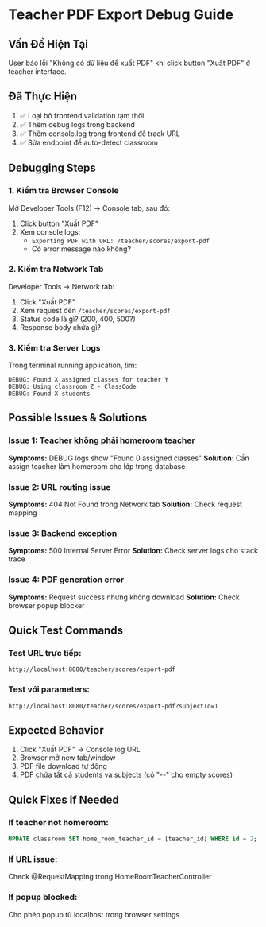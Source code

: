 # Teacher PDF Export Debug Guide

## Vấn Đề Hiện Tại
User báo lỗi "Không có dữ liệu để xuất PDF" khi click button "Xuất PDF" ở teacher interface.

## Đã Thực Hiện
1. ✅ Loại bỏ frontend validation tạm thời
2. ✅ Thêm debug logs trong backend
3. ✅ Thêm console.log trong frontend để track URL
4. ✅ Sửa endpoint để auto-detect classroom

## Debugging Steps

### 1. Kiểm tra Browser Console
Mở Developer Tools (F12) → Console tab, sau đó:
1. Click button "Xuất PDF" 
2. Xem console logs:
   - `Exporting PDF with URL: /teacher/scores/export-pdf`
   - Có error message nào không?

### 2. Kiểm tra Network Tab
Developer Tools → Network tab:
1. Click "Xuất PDF"
2. Xem request đến `/teacher/scores/export-pdf`
3. Status code là gì? (200, 400, 500?)
4. Response body chứa gì?

### 3. Kiểm tra Server Logs
Trong terminal running application, tìm:
```
DEBUG: Found X assigned classes for teacher Y
DEBUG: Using classroom Z - ClassCode
DEBUG: Found X students
```

## Possible Issues & Solutions

### Issue 1: Teacher không phải homeroom teacher
**Symptoms:** DEBUG logs show "Found 0 assigned classes"
**Solution:** Cần assign teacher làm homeroom cho lớp trong database

### Issue 2: URL routing issue  
**Symptoms:** 404 Not Found trong Network tab
**Solution:** Check request mapping

### Issue 3: Backend exception
**Symptoms:** 500 Internal Server Error
**Solution:** Check server logs cho stack trace

### Issue 4: PDF generation error
**Symptoms:** Request success nhưng không download
**Solution:** Check browser popup blocker

## Quick Test Commands

### Test URL trực tiếp:
```
http://localhost:8080/teacher/scores/export-pdf
```

### Test với parameters:
```  
http://localhost:8080/teacher/scores/export-pdf?subjectId=1
```

## Expected Behavior
1. Click "Xuất PDF" → Console log URL
2. Browser mở new tab/window
3. PDF file download tự động
4. PDF chứa tất cả students và subjects (có "--" cho empty scores)

## Quick Fixes if Needed

### If teacher not homeroom:
```sql
UPDATE classroom SET home_room_teacher_id = [teacher_id] WHERE id = 2;
```

### If URL issue:
Check @RequestMapping trong HomeRoomTeacherController

### If popup blocked:
Cho phép popup từ localhost trong browser settings